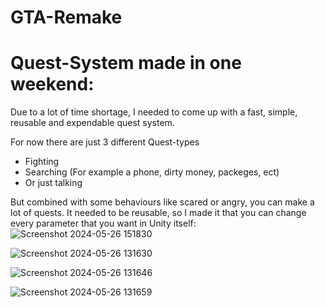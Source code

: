 # GTA-Remake

# Quest-System made in one weekend:
Due to a lot of time shortage, I needed to come up with a fast, simple, reusable and expendable quest system.

For now there are just 3 different Quest-types
- Fighting
- Searching (For example a phone, dirty money, packeges, ect)
- Or just talking

But combined with some behaviours like scared or angry, you can make a lot of quests. 
It needed to be reusable, so I made it that you can change every parameter that you want in Unity itself:
![Screenshot 2024-05-26 151830](https://github.com/SebaTheProgrammer/GTA-Remake/assets/119673781/7f66d694-47ad-407f-80ab-cee3dad07713)


![Screenshot 2024-05-26 131630](https://github.com/SebaTheProgrammer/GTA-Remake/assets/119673781/f9f5ad08-5561-4fae-b88f-8b1331be8578)

![Screenshot 2024-05-26 131646](https://github.com/SebaTheProgrammer/GTA-Remake/assets/119673781/82b93054-56e6-4901-8abb-fa28709174b7)

![Screenshot 2024-05-26 131659](https://github.com/SebaTheProgrammer/GTA-Remake/assets/119673781/4e4a8d89-a1ed-4f61-bb76-2b80a6047eef)
